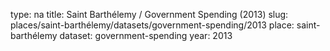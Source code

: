 type: na
title: Saint Barthélemy / Government Spending (2013)
slug: places/saint-barthélemy/datasets/government-spending/2013
place: saint-barthélemy
dataset: government-spending
year: 2013
